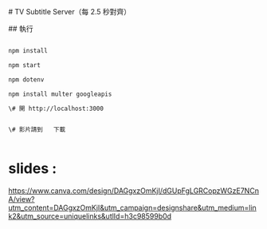\# TV Subtitle Server（每 2.5 秒對齊）

\## 執行

```bash

npm install

npm start

npm dotenv

npm install multer googleapis

\# 開 http://localhost:3000


\# 影片請到   下載



```

# slides :

https://www.canva.com/design/DAGgxzOmKjI/dGUpFgLGRCopzWGzE7NCnA/view?utm_content=DAGgxzOmKjI&utm_campaign=designshare&utm_medium=link2&utm_source=uniquelinks&utlId=h3c98599b0d
